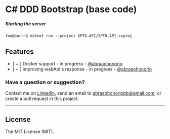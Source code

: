 # C# DDD Bootstrap (base code)

##### Starting the server

```console
foo@bar:~$ dotnet run --project XPTO.API/XPTO.API.csproj

```


## Features

- [ ~ ] Docker support - in progress - [@abraaohonorio](https://github.com/AbraaoHonorio/)
- [ ~ ] improving webApi's response - in progress - [@abraaohonorio](https://github.com/AbraaoHonorio/)

### Have a question or suggestion?			

Contact me on [Linkedin](https://br.linkedin.com/in/abraaohonorio), send an email to abraaohonoriopb@gmail.com, or create a pull request in this project. 

---
  
  License
----
The MIT License (MIT). 
